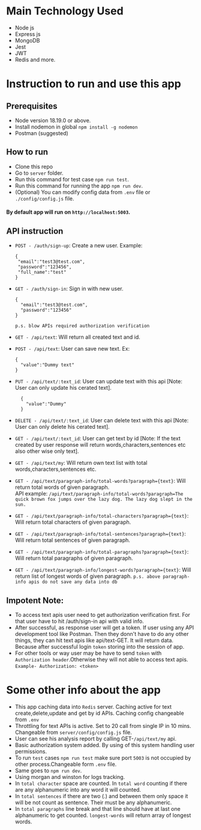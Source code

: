 # Main Technology Used

- Node js
- Express js
- MongoDB
- Jest
- JWT
- Redis and more.

# Instruction to run and use this app

## Prerequisites

- Node version 18.19.0 or above.
- Install nodemon in global `npm install -g nodemon`
- Postman (suggested)

## How to run
- Clone this repo
- Go to `server` folder.
- Run this command for test case `npm run test`. 
- Run this command for running the app `npm run dev`.
- (Optional) You can modify config data from `.env` file or `./config/config.js` file.

#### By default app will run on `http://localhost:5003`.

## API instruction  

- `POST - /auth/sign-up`: Create a new user. Example:
   ```
  {
    "email":"test3@test.com",
    "password":"123456",
    "full_name":"test"
  }
  ```
- `GET - /auth/sign-in`: Sign in with new user.
  ```
  {
    "email":"test3@test.com",
    "password":"123456"
  }
  ```

  `p.s. blow APIs required authorization verification`

- `GET - /api/text`: Will return all created text and id.
- `POST - /api/text`: User can save new text. Ex:
    ```
    {
      "value":"Dummy text"
    }
  ```
- `PUT - /api/text/:text_id`: User can update text with this api [Note: User can only update his cerated text].
  ```
    {
      "value":"Dummy"
    }
  ```
- `DELETE - /api/text/:text_id`: User can delete text with this api [Note: User can only delete his cerated text].
- `GET - /api/text/:text_id`: User can get text by id [Note: If the text created by user response will return words,characters,sentences etc also other wise only text].
- `GET - /api/text/my`: Will return own text list with total words,characters,sentences etc.
- `GET - /api/text/paragraph-info/total-words?paragraph={text}`: Will return total words of given paragraph. <br/>API example: `/api/text/paragraph-info/total-words?paragraph=The quick brown fox jumps over the lazy dog. The lazy dog slept in the sun.`
- `GET - /api/text/paragraph-info/total-characters?paragraph={text}`: Will return total characters of given paragraph.
- `GET - /api/text/paragraph-info/total-sentences?paragraph={text}`: Will return total sentences of given paragraph.
- `GET - /api/text/paragraph-info/total-paragraphs?paragraph={text}`: Will return total paragraphs of given paragraph.
- `GET - /api/text/paragraph-info/longest-words?paragraph={text}`: Will return list of longest words of given paragraph.
  `p.s. above paragraph-info apis do not save any data into db`


## Impotent Note:
- To access text apis user need to get authorization verification first. For that user have to hit /auth/sign-in api with valid info. 
- After successful, as response user will get a token. If user using any API development tool like Postman. Then they donn't have to do any other things, they can hit text apis like api/text-GET. It will return data. Because after successful login `token` storing into the session of app.
- For other tools or way user may be have to send `token` with `Authorization header`.Otherwise they will not able to access text apis.
  `Example- Authorization: <token>`


# Some other info about the app
- This app caching data into `Redis` server. Caching active for text create,delete,update and get by id APIs. Caching config changeable from `.env`
- Throttling for text APIs is active. Set to 20 call from single IP in 10 mins. Changeable from `server/config/config.js` file.
- User can see his analysis report by calling GET-`/api/text/my` api.
- Basic authorization system added. By using of this system handling user permissions.
- To run  `test` cases `npm run test` make sure port `5003` is not occupied by other process.Changeable form `.env` file.
- Same goes to `npm run dev`. 
- Using morgan and winston for logs tracking.
- In `total character` space are counted. In `total word` counting if there are any alphanumeric into any word it will counted.
- In `total sentences` if there are two (.) and between them only space it will be not count as sentence. Their must be any alphanumeric.
- In `total paragraphs` line break and that line should have at last one alphanumeric to get counted. `longest-words` will return array of longest words.
